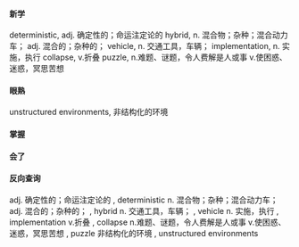 #### 新学
deterministic,    adj. 确定性的；命运注定论的
hybrid,    n. 混合物；杂种；混合动力车；
adj. 混合的；杂种的；
vehicle,    n. 交通工具，车辆；
implementation,    n. 实施，执行
collapse,    v.折叠
puzzle,    n.难题、谜题，令人费解是人或事 v.使困惑、迷惑，冥思苦想

#### 眼熟
unstructured environments,    非结构化的环境

#### 掌握


#### 会了



#### 反向查询
adj. 确定性的；命运注定论的  ,  deterministic
n. 混合物；杂种；混合动力车；
adj. 混合的；杂种的；  ,  hybrid
n. 交通工具，车辆；  ,  vehicle
n. 实施，执行  ,  implementation
v.折叠  ,  collapse
n.难题、谜题，令人费解是人或事 v.使困惑、迷惑，冥思苦想  ,  puzzle
非结构化的环境  ,  unstructured environments